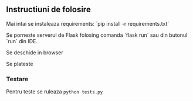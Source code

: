 <h2>Instructiuni de folosire</h2>

<p>Mai intai se instaleaza requirements:
`pip install -r requirements.txt`</p>


<p>Se porneste serverul de Flask folosing comanda
`flask run`
sau din butonul `run` din IDE.
</p>

<p>
  Se deschide in browser <http://localhost:5000/pay>
</p>

<p>Se plateste</p>


<h3>Testare</h3>

Pentru teste se ruleaza `python tests.py`
